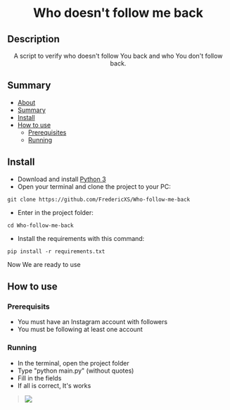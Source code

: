<h1 align="center">Who doesn't follow me back</h1>

## Description
<p align="center">A script to verify who doesn't follow You back and who You don't follow back.</p>

## Summary
<!--ts-->
   * [About](#description)
   * [Summary](#summary)
   * [Install](#install)
   * [How to use](#how-to-use)
      * [Prerequisites](#prerequisits)
      * [Running](#running)
<!--te-->

## Install

* Download and install [Python 3](https://www.python.org/)
* Open your terminal and clone the project to your PC:
```
git clone https://github.com/FredericXS/Who-follow-me-back
```
* Enter in the project folder:
```
cd Who-follow-me-back
```
* Install the requirements with this command:
```
pip install -r requirements.txt
```

Now We are ready to use

## How to use

### Prerequisits

* You must have an Instagram account with followers
* You must be following at least one account

### Running

* In the terminal, open the project folder
* Type "python main.py" (without quotes)
* Fill in the fields
* If all is correct, It's works
> <img src="https://i.imgur.com/w3ibXqf.jpg">
